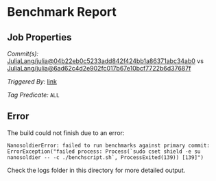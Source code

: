 # Benchmark Report

## Job Properties

*Commit(s):* [JuliaLang/julia@04b22eb0c5233add842f424bb1a86371abc34ab0](https://github.com/JuliaLang/julia/commit/04b22eb0c5233add842f424bb1a86371abc34ab0) vs [JuliaLang/julia@6ad62c4d2e902fc017b67e10bcf7722b6d37687f](https://github.com/JuliaLang/julia/commit/6ad62c4d2e902fc017b67e10bcf7722b6d37687f)

*Triggered By:* [link](https://github.com/JuliaLang/julia/pull/19730#issuecomment-269775294)

*Tag Predicate:* `ALL`

## Error

The build could not finish due to an error:

```
NanosoldierError: failed to run benchmarks against primary commit: ErrorException("failed process: Process(`sudo cset shield -e su nanosoldier -- -c ./benchscript.sh`, ProcessExited(139)) [139]")
```

Check the logs folder in this directory for more detailed output.


